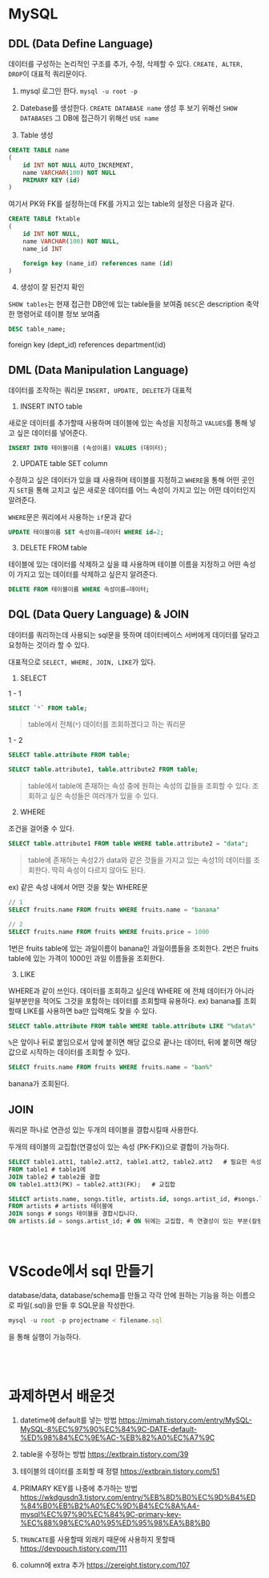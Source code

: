 # MySQL

## DDL (Data Define Language)

데이터를 구성하는 논리적인 구조를 추가, 수정, 삭제할 수 있다.
`CREATE, ALTER, DROP`이 대표적 쿼리문이다.

1. mysql 로그인 한다.
   `mysql -u root -p`

2. Datebase를 생성한다.
   `CREATE DATABASE name`
   생성 후 보기 위해선 `SHOW DATABASES`
   그 DB에 접근하기 위해선 `USE name`

3. Table 생성

```SQL
CREATE TABLE name
(
    id INT NOT NULL AUTO_INCREMENT,
    name VARCHAR(100) NOT NULL
    PRIMARY KEY (id)
)
```

여기서 PK와 FK를 설정하는데 FK를 가지고 있는 table의 설정은 다음과 같다.

```sql
CREATE TABLE fktable
(
    id INT NOT NULL,
    name VARCHAR(100) NOT NULL,
    name_id INT

    foreign key (name_id) references name (id)
)
```

4. 생성이 잘 된건지 확인

`SHOW tables`는 현재 접근한 DB안에 있는 table들을 보여줌
`DESC`은 description 축약한 명령어로 테이블 정보 보여줌

```SQL
DESC table_name;
```

foreign key (dept_id) references department(id)

## DML (Data Manipulation Language)

데이터를 조작하는 쿼리문
`INSERT, UPDATE, DELETE`가 대표적

1. INSERT INTO table

새로운 데이터를 추가할때 사용하며
데이블에 있는 속성을 지정하고 `VALUES`를 통해 넣고 싶은 데이터를 넣어준다.

```SQL
INSERT INTO 테이블이름 (속성이름) VALUES (데이터);
```

2. UPDATE table SET column

수정하고 싶은 데이터가 있을 떄 사용하며
테이블를 지정하고 `WHERE`을 통해 어떤 곳인지 `SET`을 통해 고치고 싶은 새로운 데이터를 어느 속성이 가지고 있는 어떤 데이터인지 알려준다.

`WHERE`문은 쿼리에서 사용하는 `if`문과 같다

```SQL
UPDATE 테이블이름 SET 속성이름=데이터 WHERE id=2;
```

3. DELETE FROM table

테이블에 있는 데이터를 삭제하고 싶을 떄 사용하며
테이블 이름을 지정하고 어떤 속성이 가지고 있는 데이터를 삭제하고 싶은지 알려준다.

```sql
DELETE FROM 테이블이름 WHERE 속성이름=데이터;
```

## DQL (Data Query Language) & JOIN

데이터를 쿼리하는데 사용되는 sql문을 뜻하며 데이터베이스 서버에게 데이터를 달라고 요청하는 것이라 할 수 있다.

대표적으로 `SELECT, WHERE, JOIN, LIKE`가 있다.

1. SELECT

1 - 1

```sql
SELECT `*` FROM table;
```

> table에서 전체(`*`) 데이터를 조회하겠다고 하는 쿼리문

1 - 2

```sql
SELECT table.attribute FROM table;
```

```sql
SELECT table.attribute1, table.attribute2 FROM table;
```

> table에서 table에 존재하는 속성 중에 원하는 속성의 값들을 조회할 수 있다. 조회하고 싶은 속성들은 여러개가 있을 수 있다.

2. WHERE

조건을 걸어줄 수 있다.

```sql
SELECT table.attribute1 FROM table WHERE table.attribute2 = "data";
```

> table에 존재하는 속성2가 data와 같은 것들을 가지고 있는 속성1의 데이터를 조회한다. 딱히 속성이 다르지 않아도 된다.

ex) 같은 속성 내에서 어떤 것을 찾는 WHERE문

```sql
// 1
SELECT fruits.name FROM fruits WHERE fruits.name = "banana"

// 2
SELECT fruits.name FROM fruits WHERE fruits.price = 1000
```

1번은 fruits table에 있는 과일이름이 banana인 과일이름들을 조회한다.
2번은 fruits table에 있는 가격이 1000인 과일 이름들을 조회한다.

3. LIKE

WHERE과 같이 쓰인다. 데이터를 조회하고 싶은데 WHERE 에 전체 데이터가 아니라 일부분만을 적어도 그것을 포함하는 데이터를 조회할때 유용하다.
ex) banana를 조회할때 LIKE를 사용하면 ba만 입력해도 찾을 수 있다.

```sql
SELECT table.attribute FROM table WHERE table.attribute LIKE "%data%"
```

`%`은 앞이나 뒤로 붙임으로서 앞에 붙히면 해당 값으로 끝나는 데이터, 뒤에 붙히면 해당 값으로 시작하는 데이터를 조회할 수 있다.

```sql
SELECT fruits.name FROM fruits WHERE fruits.name = "ban%"
```

banana가 조회된다.

## JOIN

쿼리문 하나로 연관성 있는 두개의 테이블을 결합시킬때 사용한다.

두개의 테이블의 교집합(연결성이 있는 속성 (PK-FK))으로 결합이 가능하다.

```sql
SELECT table1.att1, table2.att2, table1.att2, table2.att2   # 필요한 속성
FROM table1 # table1에
JOIN table2 # table2를 결합
ON table1.att3(PK) = table2.att3(FK);   # 교집합
```

```sql
SELECT artists.name, songs.title, artists.id, songs.artist_id, #songs.lyrics # 필요한 칼럼을 나열 합니다.
FROM artists # artists 테이블에
JOIN songs # songs 테이블을 결합시킵니다.
ON artists.id = songs.artist_id; # ON 뒤에는 교집합, 즉 연결성이 있는 부분(칼럼)을 적어줍니다.
```

<br>

# VScode에서 sql 만들기

database/data, database/schema를 만들고 각각 안에 원하는 기능을 하는 이름으로 파일(.sql)을 만들 후 SQL문을 작성한다.

```javascript
mysql -u root -p projectname < filename.sql
```

을 통해 실행이 가능하다.

<br>
<br>

# 과제하면서 배운것

1. datetime에 default를 넣는 방법 https://mimah.tistory.com/entry/MySQL-MySQL-8%EC%97%90%EC%84%9C-DATE-default-%ED%98%84%EC%9E%AC-%EB%82%A0%EC%A7%9C

2. table을 수정하는 방법 https://extbrain.tistory.com/39

3. 테이블의 데이터를 조회할 때 정렬 https://extbrain.tistory.com/51

4. PRIMARY KEY를 나중에 추가하는 방법 https://wkdgusdn3.tistory.com/entry/%EB%8D%B0%EC%9D%B4%ED%84%B0%EB%B2%A0%EC%9D%B4%EC%8A%A4-mysql%EC%97%90%EC%84%9C-primary-key-%EC%88%98%EC%A0%95%ED%95%98%EA%B8%B0

5. `TRUNCATE`를 사용할때 외래키 때문에 사용하지 못할때 https://devpouch.tistory.com/111

6. column에 extra 추가 https://zereight.tistory.com/107

